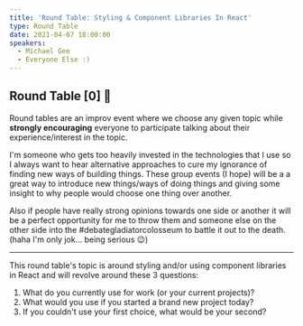 ```yaml
---
title: 'Round Table: Styling & Component Libraries In React'
type: Round Table
date: 2021-04-07 18:00:00
speakers:
  - Michael Gee
  - Everyone Else :)
---
```


## Round Table [0] 🎉

Round tables are an improv event where we choose any given topic while **strongly encouraging** everyone to participate talking about their experience/interest in the topic.

I'm someone who gets too heavily invested in the technologies that I use so I always want to hear alternative approaches to cure my ignorance of finding new ways of building things. These group events (I hope) will be a a great way to introduce new things/ways of doing things and giving some insight to why people would choose one thing over another.

Also if people have really strong opinions towards one side or another it will be a perfect opportunity for me to throw them and someone else on the other side into the #debategladiatorcolosseum to battle it out to the death. (haha I'm only jok... being serious 😉)

---

This round table's topic is around styling and/or using component libraries in React and will revolve around these 3 questions:

1. What do you currently use for work (or your current projects)?
2. What would you use if you started a brand new project today?
3. If you couldn't use your first choice, what would be your second?
